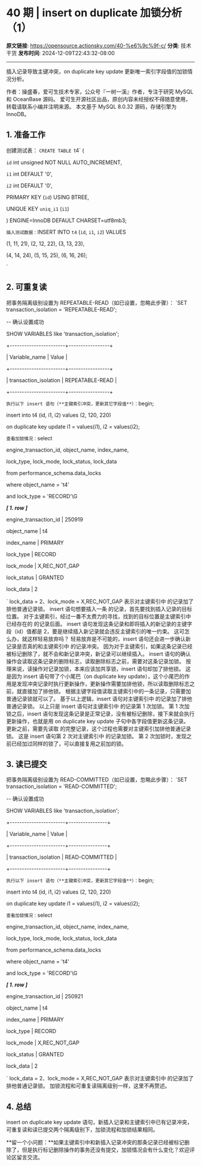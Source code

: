 # 40 期 | insert on duplicate 加锁分析（1）

**原文链接**: https://opensource.actionsky.com/40-%e6%9c%9f-c/
**分类**: 技术干货
**发布时间**: 2024-12-09T22:43:32-08:00

---

插入记录导致主键冲突，on duplicate key update 更新唯一索引字段值的加锁情况分析。
> 
作者：操盛春，爱可生技术专家，公众号『一树一溪』作者，专注于研究 MySQL 和 OceanBase 源码。
爱可生开源社区出品，原创内容未经授权不得随意使用，转载请联系小编并注明来源。
本文基于 MySQL 8.0.32 源码，存储引擎为 InnoDB。
## 1. 准备工作
创建测试表：
`CREATE TABLE `t4` (
`id` int unsigned NOT NULL AUTO_INCREMENT,
`i1` int DEFAULT '0',
`i2` int DEFAULT '0',
PRIMARY KEY (`id`) USING BTREE,
UNIQUE KEY `uniq_i1` (`i1`)
) ENGINE=InnoDB DEFAULT CHARSET=utf8mb3;
`
插入测试数据：
`INSERT INTO `t4` (`id`, `i1`, `i2`) VALUES
(1, 11, 21), (2, 12, 22), (3, 13, 23),
(4, 14, 24), (5, 15, 25), (6, 16, 26);
`
## 2. 可重复读
把事务隔离级别设置为 REPEATABLE-READ（如已设置，忽略此步骤）：
`SET transaction_isolation = 'REPEATABLE-READ';
-- 确认设置成功
SHOW VARIABLES like 'transaction_isolation';
+-----------------------+-----------------+
| Variable_name         | Value           |
+-----------------------+-----------------+
| transaction_isolation | REPEATABLE-READ |
+-----------------------+-----------------+
`
执行以下 insert 语句（**主键索引冲突，更新其它字段值**）：
`begin;
insert into t4 (id, i1, i2) values (2, 120, 220)
on duplicate key update i1 = values(i1), i2 = values(i2);
`
查看加锁情况：
`select
engine_transaction_id, object_name, index_name,
lock_type, lock_mode, lock_status, lock_data
from performance_schema.data_locks
where object_name = 't4'
and lock_type = 'RECORD'\G
***************************[ 1. row ]***************************
engine_transaction_id | 250919
object_name           | t4
index_name            | PRIMARY
lock_type             | RECORD
lock_mode             | X,REC_NOT_GAP
lock_status           | GRANTED
lock_data             | 2
`
lock_data = 2、lock_mode = X,REC_NOT_GAP 表示对主键索引中  的记录加了排他普通记录锁。
insert 语句想要插入一条  的记录，首先要找到插入记录的目标位置。
对于主键索引，经过一番不太费力的寻找，找到的目标位置是主键索引中已经存在的  的记录后面。
insert 语句发现这条记录和即将插入的新记录的主键字段（id）值都是 2，要是继续插入新记录就会违反主键索引的唯一约束。
这可怎么办，就这样轻易放弃吗？
轻易放弃是不可能的，insert 语句还会进一步确认新记录是否真的和主键索引中  的记录冲突。
因为对于主键索引，如果这条记录已经被标记删除了，就不会和新记录冲突，新记录可以继续插入。
insert 语句的确认操作会读取这条记录的删除标志，读取删除标志之前，需要对这条记录加锁。
按理来说，读操作对记录加锁，本来应该加共享锁，insert 语句却加了排他锁。
这是因为 insert 语句带了个小尾巴（on duplicate key update），这个小尾巴的作用是发现冲突记录时执行更新操作，更新操作需要加排他锁，所以读取删除标志之前，就直接加了排他锁。
根据主键字段值读取主键索引中的一条记录，只需要加普通记录锁就可以了。
基于以上逻辑，insert 语句对主键索引中  的记录加了排他普通记录锁。
以上只是 insert 语句对主键索引中  的记录第 1 次加锁。
第 1 次加锁之后，insert 语句发现这条记录是正常记录，没有被标记删除，接下来就会执行更新操作，也就是用 on duplicate key update 子句中各字段值更新这条记录。
更新之前，需要先读取  的完整记录，这个过程也需要对主键索引加排他普通记录锁。
这是 insert 语句第 2 次对主键索引中  的记录加锁。
第 2 次加锁时，发现之前已经加过同样的锁了，可以直接复用之前加的锁。
## 3. 读已提交
把事务隔离级别设置为 READ-COMMITTED（如已设置，忽略此步骤）：
`SET transaction_isolation = 'READ-COMMITTED';
-- 确认设置成功
SHOW VARIABLES like 'transaction_isolation';
+-----------------------+----------------+
| Variable_name         | Value          |
+-----------------------+----------------+
| transaction_isolation | READ-COMMITTED |
+-----------------------+----------------+
`
执行以下 insert 语句（**主键索引冲突，更新其它字段值**）：
`begin;
insert into t4 (id, i1, i2) values (2, 120, 220)
on duplicate key update i1 = values(i1), i2 = values(i2);
`
查看加锁情况：
`select
engine_transaction_id, object_name, index_name,
lock_type, lock_mode, lock_status, lock_data
from performance_schema.data_locks
where object_name = 't4'
and lock_type = 'RECORD'\G
***************************[ 1. row ]***************************
engine_transaction_id | 250921
object_name           | t4
index_name            | PRIMARY
lock_type             | RECORD
lock_mode             | X,REC_NOT_GAP
lock_status           | GRANTED
lock_data             | 2
`
lock_data = 2、lock_mode = X,REC_NOT_GAP 表示对主键索引中  的记录加了排他普通记录锁。
加锁流程和可重复读隔离级别一样，这里不再赘述。
## 4. 总结
insert on duplicate key update 语句，新插入记录和主键索引中已有记录冲突，可重复读和读已提交两个隔离级别下，加锁流程和加锁结果相同。
> 
**留一个小问题：**如果主键索引中和新插入记录冲突的那条记录已经被标记删除了，但是执行标记删除操作的事务还没有提交，加锁情况会有什么变化？欢迎评论区留言交流。